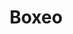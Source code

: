 ﻿---
title: "Boxeo"
permalink: periodes_706.html
layout: periode
sidebar: periodes
pares:
  - id: -4
    title: "Deportes"

fills:
jocsPrincipals:
  - title: "JAB: Realtime Boxing"
    bggId: 62853
    dataInici: 
    dataFi: 

  - title: "Title Bout"
    bggId: 2254
    dataInici: 
    dataFi: 

jocsEscenaris:
jocsEpoca:
jocsEpocaEscenaris:
---
